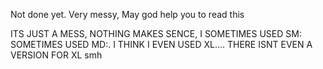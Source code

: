 Not done yet. Very messy, May god help you to read this

ITS JUST A MESS, NOTHING MAKES SENCE, I SOMETIMES USED SM: SOMETIMES USED MD:. I THINK I EVEN USED XL.... THERE ISNT EVEN A VERSION FOR XL smh
